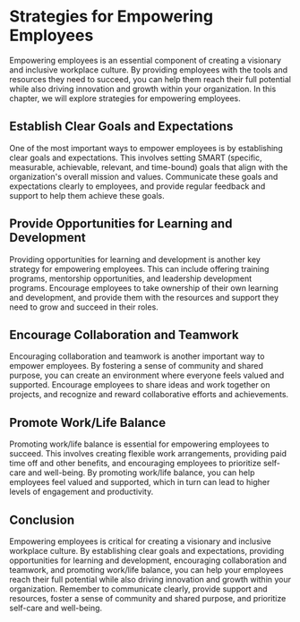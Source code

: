 Strategies for Empowering Employees
===============================================================================

Empowering employees is an essential component of creating a visionary and inclusive workplace culture. By providing employees with the tools and resources they need to succeed, you can help them reach their full potential while also driving innovation and growth within your organization. In this chapter, we will explore strategies for empowering employees.

Establish Clear Goals and Expectations
--------------------------------------

One of the most important ways to empower employees is by establishing clear goals and expectations. This involves setting SMART (specific, measurable, achievable, relevant, and time-bound) goals that align with the organization's overall mission and values. Communicate these goals and expectations clearly to employees, and provide regular feedback and support to help them achieve these goals.

Provide Opportunities for Learning and Development
--------------------------------------------------

Providing opportunities for learning and development is another key strategy for empowering employees. This can include offering training programs, mentorship opportunities, and leadership development programs. Encourage employees to take ownership of their own learning and development, and provide them with the resources and support they need to grow and succeed in their roles.

Encourage Collaboration and Teamwork
------------------------------------

Encouraging collaboration and teamwork is another important way to empower employees. By fostering a sense of community and shared purpose, you can create an environment where everyone feels valued and supported. Encourage employees to share ideas and work together on projects, and recognize and reward collaborative efforts and achievements.

Promote Work/Life Balance
-------------------------

Promoting work/life balance is essential for empowering employees to succeed. This involves creating flexible work arrangements, providing paid time off and other benefits, and encouraging employees to prioritize self-care and well-being. By promoting work/life balance, you can help employees feel valued and supported, which in turn can lead to higher levels of engagement and productivity.

Conclusion
----------

Empowering employees is critical for creating a visionary and inclusive workplace culture. By establishing clear goals and expectations, providing opportunities for learning and development, encouraging collaboration and teamwork, and promoting work/life balance, you can help your employees reach their full potential while also driving innovation and growth within your organization. Remember to communicate clearly, provide support and resources, foster a sense of community and shared purpose, and prioritize self-care and well-being.
